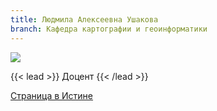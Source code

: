 ```yaml
---
title: Людмила Алексеевна Ушакова
branch: Кафедра картографии и геоинформатики
---
```

![](img/ula.jpg)

{{< lead >}} Доцент {{< /lead >}}

[Страница в Истине](https://istina.msu.ru/workers/431188)